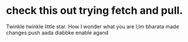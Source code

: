 # check this out trying fetch and pull.
Twinkle twinkle little star. How I wonder what you are
l;lm
bharata
made changes push
aada
diabbke
enable agand
